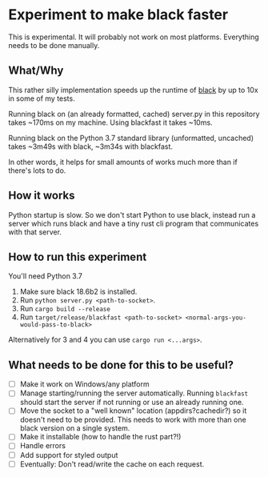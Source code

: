 # Experiment to make black faster

This is experimental. It will probably not work on most platforms. Everything needs to be done manually.

## What/Why

This rather silly implementation speeds up the runtime of [black](https://github.com/ambv/black) by up to 10x in some of my tests.

Running black on (an already formatted, cached) server.py in this repository takes ~170ms on my machine. Using blackfast it takes ~10ms.

Running black on the Python 3.7 standard library (unformatted, uncached) takes ~3m49s with black, ~3m34s with blackfast.

In other words, it helps for small amounts of works much more than if there's lots to do.

## How it works

Python startup is slow. So we don't start Python to use black, instead run a server which runs black and have a tiny rust cli program that communicates with that server.

## How to run this experiment

You'll need Python 3.7

1. Make sure black 18.6b2 is installed. 
2. Run `python server.py <path-to-socket>`. 
3. Run `cargo build --release`
4. Run `target/release/blackfast <path-to-socket> <normal-args-you-would-pass-to-black>`

Alternatively for 3 and 4 you can use `cargo run <...args>`.

## What needs to be done for this to be useful?

- [ ] Make it work on Windows/any platform
- [ ] Manage starting/running the server automatically. Running `blackfast` should start the server if not running or use an already running one. 
- [ ] Move the socket to a "well known" location (appdirs?cachedir?) so it doesn't need to be provided. This needs to work with more than one black version on a single system.
- [ ] Make it installable (how to handle the rust part?!)
- [ ] Handle errors
- [ ] Add support for styled output
- [ ] Eventually: Don't read/write the cache on each request.
